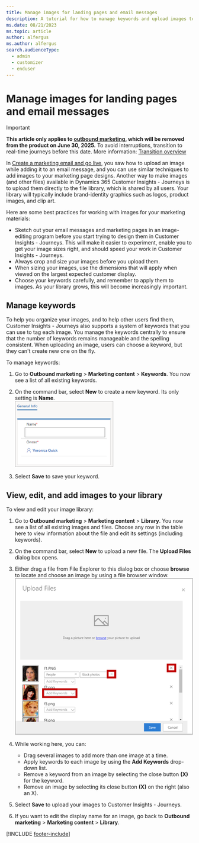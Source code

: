 ```yaml
---
title: Manage images for landing pages and email messages
description: A tutorial for how to manage keywords and upload images to the file library in Dynamics 365 Customer Insights - Journeys.
ms.date: 08/21/2023
ms.topic: article
author: alfergus
ms.author: alfergus
search.audienceType: 
  - admin
  - customizer
  - enduser
---
```


# Manage images for landing pages and email messages

> [!IMPORTANT]
> **This article only applies to [outbound marketing](user-guide.md), which will be removed from the product on June 30, 2025.** To avoid interruptions, transition to real-time journeys before this date. More information: [Transition overview](transition-overview.md)

In [Create a marketing email and go live](create-marketing-email.md), you saw how to upload an image while adding it to an email message, and you can use similar techniques to add images to your marketing page designs. Another way to make images (and other files) available in Dynamics 365 Customer Insights - Journeys is to upload them directly to the file library, which is shared by all users. Your library will typically include brand-identity graphics such as logos, product images, and clip art.

Here are some best practices for working with images for your marketing materials:

- Sketch out your email messages and marketing pages in an image-editing program before you start trying to design them in Customer Insights - Journeys. This will make it easier to experiment, enable you to get your image sizes right, and should speed your work in Customer Insights - Journeys.
- Always crop and size your images before you upload them.
- When sizing your images, use the dimensions that will apply when viewed on the largest expected customer display.
- Choose your keywords carefully, and remember to apply them to images. As your library grows, this will become increasingly important.

## Manage keywords

To help you organize your images, and to help other users find them, Customer Insights - Journeys also supports a system of keywords that you can use to tag each image. You manage the keywords centrally to ensure that the number of keywords remains manageable and the spelling consistent. When uploading an image, users can choose a keyword, but they can't create new one on the fly.

To manage keywords:

1. Go to **Outbound marketing** > **Marketing content** > **Keywords**. You now see a list of all existing keywords.

1. On the command bar, select **New** to create a new keyword. Its only setting is **Name**.  
    ![Enter the keyword name.](media/keyword-name.png "Enter the keyword name")

1. Select **Save** to save your keyword.

## View, edit, and add images to your library

To view and edit your image library:

1. Go to **Outbound marketing** > **Marketing content** > **Library**. You now see a list of all existing images and files. Choose any row in the table here to view information about the file and edit its settings (including keywords).

2. On the command bar, select **New** to upload a new file. The **Upload Files** dialog box opens.

3. Either drag a file from File Explorer to this dialog box or choose **browse** to locate and choose an image by using a file browser window.  
    ![The Upload Files dialog.](media/files-upload.png "The Upload Files dialog box")

4. While working here, you can:
    - Drag several images to add more than one image at a time.
    - Apply keywords to each image by using the **Add Keywords** drop-down list.
    - Remove a keyword from an image by selecting the close button **(X)** for the keyword.
    - Remove an image by selecting its close button **(X)** on the right (also an X).

5. Select **Save** to upload your images to Customer Insights - Journeys.

6. If you want to edit the display name for an image, go back to **Outbound marketing** > **Marketing content** > **Library**.

[!INCLUDE [footer-include](./includes/footer-banner.md)]
